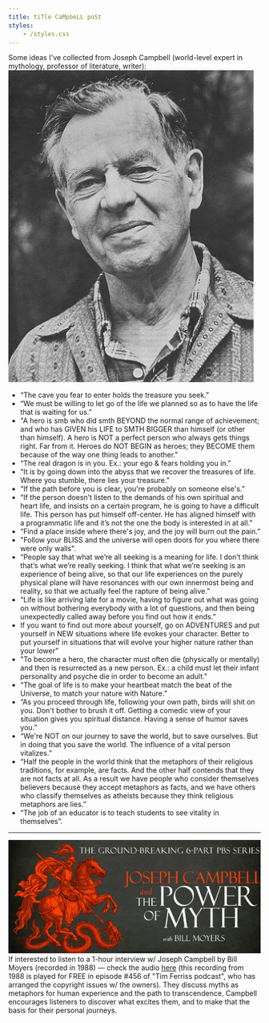 ```yaml
---
title: tiTle CaMpbeLL poSt
styles: 
    - /styles.css 
--- 
```

Some ideas I've collected from Joseph Campbell (world-level expert in mythology, professor of literature, writer):
![photo of Joseph Campbell](/Joseph%20Campbell.%20Photo.%20FB%20post.%20v1.jpg)
- “The cave you fear to enter holds the treasure you seek.”
- “We must be willing to let go of the life we planned so as to have the life that is waiting for us.”
- "A hero is smb who did smth BEYOND the normal range of achievement; and who has GIVEN his LIFE to SMTH BIGGER than himself (or other than himself).
A hero is NOT a perfect person who always gets things right. Far from it.
Heroes do NOT BEGIN as heroes; they BECOME them because of the way one thing leads to another."
- “The real dragon is in you. Ex.: your ego & fears holding you in.”
- “It is by going down into the abyss that we recover the treasures of life. Where you stumble, there lies your treasure.”
- “If the path before you is clear, you're probably on someone else's.”
- “If the person doesn’t listen to the demands of his own spiritual and heart life, and insists on a certain program, he is going to have a difficult life.
This person has put himself off-center. He has aligned himself with a programmatic life and it’s not the one the body is interested in at all.”
- “Find a place inside where there's joy, and the joy will burn out the pain.”
- "Follow your BLISS and the universe will open doors for you where there were only walls".
- “People say that what we’re all seeking is a meaning for life. I don’t think that’s what we’re really seeking. I think that what we’re seeking is an experience of being alive, so that our life experiences on the purely physical plane will have resonances with our own innermost being and reality, so that we actually feel the rapture of being alive.”
- “Life is like arriving late for a movie, having to figure out what was going on without bothering everybody with a lot of questions, and then being unexpectedly called away before you find out how it ends.”
- If you want to find out more about yourself, go on ADVENTURES and put yourself in NEW situations where life evokes your character.
Better to put yourself in situations that will evolve your higher nature rather than your lower”
- "To become a hero, the character must often die (physically or mentally) and then is resurrected as a new person. Ex.: a child must let their infant personality and psyche die in order to become an adult."
- “The goal of life is to make your heartbeat match the beat of the Universe, to match your nature with Nature.”
- “As you proceed through life, following your own path, birds will shit on you. Don't bother to brush it off. Getting a comedic view of your situation gives you spiritual distance. Having a sense of humor saves you.”
- “We're NOT on our journey to save the world, but to save ourselves. But in doing that you save the world. The influence of a vital person vitalizes.”
- “Half the people in the world think that the metaphors of their religious traditions, for example, are facts. And the other half contends that they are not facts at all. As a result we have people who consider themselves believers because they accept metaphors as facts, and we have others who classify themselves as atheists because they think religious metaphors are lies.”
- “The job of an educator is to teach students to see vitality in themselves”.
--- 
![Picture about 'Power of Myth' series by J.Campbell](/PoWer%20of%20mYth.%20CampBell%20poSt.%20v2.png)
If interested to listen to a 1-hour interview w/ Joseph Campbell by Bill Moyers (recorded in 1988) — check the audio [here](https://tim.blog/2020/08/27/the-power-of-myth-joseph-campbell/) (this recording from 1988 is played for FREE in episode #456 of "Tim Ferriss podcast", who has arranged the copyright issues w/ the owners).
They discuss myths as metaphors for human experience and the path to transcendence.
Campbell encourages listeners to discover what excites them, and to make that the basis for their personal journeys.

